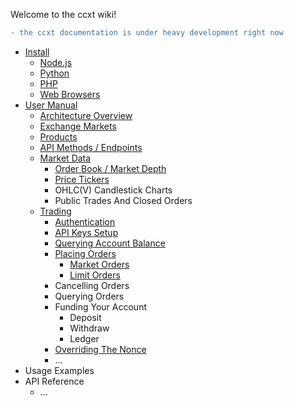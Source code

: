 Welcome to the ccxt wiki!

```diff
- the ccxt documentation is under heavy development right now
```

- [Install](https://github.com/kroitor/ccxt/wiki/Install)
  - [Node.js](https://github.com/kroitor/ccxt/wiki/Install#nodejs)
  - [Python](https://github.com/kroitor/ccxt/wiki/Install#python)
  - [PHP](https://github.com/kroitor/ccxt/wiki/Install#php)
  - [Web Browsers](https://github.com/kroitor/ccxt/wiki/Install#web-browsers)
- [User Manual](https://github.com/kroitor/ccxt/wiki/Manual)
  - [Architecture Overview](https://github.com/kroitor/ccxt/wiki/Manual#overview)
  - [Exchange Markets](https://github.com/kroitor/ccxt/wiki/Manual#exchange-markets)
  - [Products](https://github.com/kroitor/ccxt/wiki/Manual#products)
  - [API Methods / Endpoints](https://github.com/kroitor/ccxt/wiki/Manual#api-methods--endpoints)
  - [Market Data](https://github.com/kroitor/ccxt/wiki/Manual#market-data)
    - [Order Book / Market Depth](https://github.com/kroitor/ccxt/wiki/Manual#order-book--market-depth)
    - [Price Tickers](https://github.com/kroitor/ccxt/wiki/Manual#price-tickers)
    - OHLC(V) Candlestick Charts
    - Public Trades And Closed Orders
  - [Trading](https://github.com/kroitor/ccxt/wiki/Manual#trading)
    - [Authentication](https://github.com/kroitor/ccxt/wiki/Manual#authentication)
    - [API Keys Setup](https://github.com/kroitor/ccxt/wiki/Manual#api-keys-setup)
    - [Querying Account Balance](https://github.com/kroitor/ccxt/wiki/Manual#querying-account-balance)
    - [Placing Orders](https://github.com/kroitor/ccxt/wiki/Manual#placing-orders)
      - [Market Orders](https://github.com/kroitor/ccxt/wiki/Manual#market-orders)
      - [Limit Orders](https://github.com/kroitor/ccxt/wiki/Manual#limit-orders)
    - Cancelling Orders
    - Querying Orders
    - Funding Your Account
      - Deposit
      - Withdraw
      - Ledger
    - [Overriding The Nonce](https://github.com/kroitor/ccxt/wiki/Manual#overriding-the-nonce)
    - ...
- Usage Examples
- API Reference
  - ...

